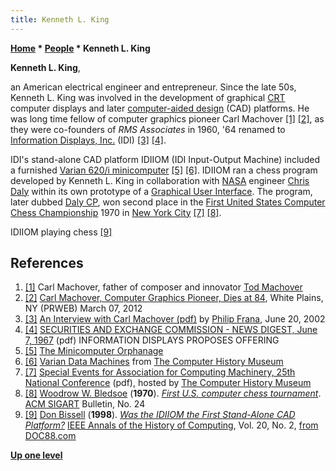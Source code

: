```yaml
---
title: Kenneth L. King
---
```

**[Home](Home "Home") \* [People](People "People") \* Kenneth L. King**


**Kenneth L. King**,  

an American electrical engineer and entrepreneur. Since the late 50s, Kenneth L. King was involved in the development of graphical [CRT](https://en.wikipedia.org/wiki/Cathode_ray_tube) computer displays and later [computer-aided design](https://en.wikipedia.org/wiki/Computer-aided_design) (CAD) platforms. He was long time fellow of computer graphics pioneer Carl Machover <a id="cite-note-1" href="#cite-ref-1">[1]</a> <a id="cite-note-2" href="#cite-ref-2">[2]</a>, as they were co-founders of *RMS Associates* in 1960, '64 renamed to [Information Displays, Inc.](http://deletionpedia.dbatley.com/w/index.php?title=Information_Displays_Inc._%28deleted_14_Aug_2008_at_11:02%29#_note-0) (IDI) <a id="cite-note-3" href="#cite-ref-3">[3]</a> <a id="cite-note-4" href="#cite-ref-4">[4]</a>. 







IDI's stand-alone CAD platform IDIIOM (IDI Input-Output Machine) included a furnished [Varian 620/i minicomputer](https://en.wikipedia.org/wiki/Varian_Data_Machines) <a id="cite-note-5" href="#cite-ref-5">[5]</a> <a id="cite-note-6" href="#cite-ref-6">[6]</a>. IDIIOM ran a chess program developed by Kenneth L. King in collaboration with [NASA](https://en.wikipedia.org/wiki/NASA) engineer [Chris Daly](Chris_Daly "Chris Daly") within its own prototype of a [Graphical User Interface](GUI "GUI"). The program, later dubbed [Daly CP](Daly_CP "Daly CP"), won second place in the [First United States Computer Chess Championship](ACM_1970 "ACM 1970") 1970 in [New York City](https://en.wikipedia.org/wiki/New_York_City) <a id="cite-note-7" href="#cite-ref-7">[7]</a> <a id="cite-note-8" href="#cite-ref-8">[8]</a>.



 [](File:IDIIOM.JPG) 
IDIIOM playing chess <a id="cite-note-9" href="#cite-ref-9">[9]</a>



## References


1. <a id="cite-ref-1" href="#cite-note-1">[1]</a> Carl Machover, father of composer and innovator [Tod Machover](https://en.wikipedia.org/wiki/Tod_Machover)
2. <a id="cite-ref-2" href="#cite-note-2">[2]</a> [Carl Machover, Computer Graphics Pioneer, Dies at 84](http://www.prweb.com/releases/2012/3/prweb9259598.htm), White Plains, NY (PRWEB) March 07, 2012
3. <a id="cite-ref-3" href="#cite-note-3">[3]</a> [An Interview with Carl Machover (pdf)](http://conservancy.umn.edu/bitstream/107462/1/oh362cm.pdf) by [Philip Frana](http://www.linkedin.com/in/pfrana), June 20, 2002
4. <a id="cite-ref-4" href="#cite-note-4">[4]</a> [SECURITIES AND EXCHANGE COMMISSION - NEWS DIGEST, June 7, 1967](http://www.sec.gov/news/digest/1967/dig060767.pdf) (pdf) INFORMATION DISPLAYS PROPOSES OFFERING
5. <a id="cite-ref-5" href="#cite-note-5">[5]</a> [The Minicomputer Orphanage](http://www.dimka.com/daily/external-pages/spies.com-~aek-orphanage.html)
6. <a id="cite-ref-6" href="#cite-note-6">[6]</a> [Varian Data Machines](http://www.computerhistory.org/brochures/companies.php?alpha=t-z&company=com-42bc269415ee0) from [The Computer History Museum](The_Computer_History_Museum "The Computer History Museum")
7. <a id="cite-ref-7" href="#cite-note-7">[7]</a> [Special Events for Association for Computing Machinery, 25th National Conference](http://archive.computerhistory.org/projects/chess/related_materials/text/3-0%20and%203-1%20and%203-2%20and%203-3%20and%205-2.1970_ACM_70/1970_ACM.062303010.pdf) (pdf), hosted by [The Computer History Museum](The_Computer_History_Museum "The Computer History Museum")
8. <a id="cite-ref-8" href="#cite-note-8">[8]</a> [Woodrow W. Bledsoe](Woodrow_W._Bledsoe "Woodrow W. Bledsoe") (**1970**). *[First U.S. computer chess tournament](http://dl.acm.org/citation.cfm?id=1045152&dl=ACM&coll=DL&CFID=93686231&CFTOKEN=33609862)*. [ACM SIGART](ACM#SIG "ACM") Bulletin, No. 24
9. <a id="cite-ref-9" href="#cite-note-9">[9]</a> [Don Bissell](http://dl.acm.org/author_page.cfm?id=81100488426&coll=DL&dl=ACM&trk=0&cfid=94733554&cftoken=96327999) (**1998**). *[Was the IDIIOM the First Stand-Alone CAD Platform?](http://www.computer.org/portal/web/csdl/doi/10.1109/85.667292)* [IEEE Annals of the History of Computing](https://en.wikipedia.org/wiki/IEEE_Annals_of_the_History_of_Computing), Vol. 20, No. 2, [from DOC88.com](http://www.doc88.com/p-402549057213.html)

**[Up one level](People "People")**







 
